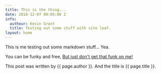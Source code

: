 ```yaml
---
title: This is the thing...
date: 2018-12-07 00:05:00 Z
info:
  authour: Kevin Grant
  title: Testing out some stuff with site leaf.
layout: home
---
```


This is me testing out some markdown stuff... Yea.

You can be funky and free, [But just don't get that funk on me!]()

This post was written by {{ page.author }}. And the title is {{ page.title }}.